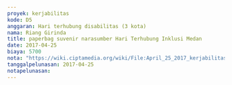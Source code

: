 ```yaml
---
proyek: kerjabilitas
kode: D5
anggaran: Hari terhubung disabilitas (3 kota)
nama: Riang Girinda
title: paperbag suvenir narasumber Hari Terhubung Inklusi Medan
date: 2017-04-25
biaya: 5700
nota: "https://wiki.ciptamedia.org/wiki/File:April_25_2017_kerjabilitas_D5_paperbag_souvenir_2_HTI_Medan_ginda.jpg"
tanggalpelunasan: 2017-04-25
notapelunasan:
---
```

